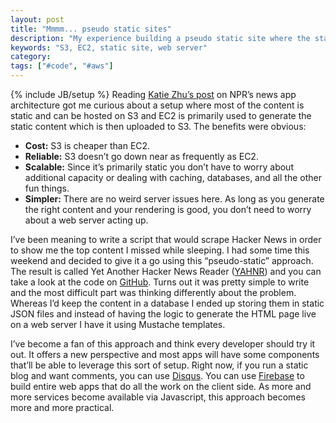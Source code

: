 ```yaml
---
layout: post
title: "Mmmm... pseudo static sites"
description: "My experience building a pseudo static site where the static site is hosted on S3 and is generated dynamically."
keywords: "S3, EC2, static site, web server"
category:
tags: ["#code", "#aws"]
---
```

{% include JB/setup %}
Reading <a href="http://blog.apps.npr.org/2013/02/14/app-template-redux.html" target="_blank">Katie Zhu’s post</a> on NPR’s news app architecture got me curious about a setup where most of the content is static and can be hosted on S3 and EC2 is primarily used to generate the static content which is then uploaded to S3. The benefits were obvious:

<ul>
<li><strong>Cost:</strong> S3 is cheaper than EC2.</li>
<li><strong>Reliable:</strong> S3 doesn’t go down near as frequently as EC2.</li>
<li><strong>Scalable:</strong> Since it’s primarily static you don’t have to worry about additional capacity or dealing with caching, databases, and all the other fun things.</li>
<li><strong>Simpler:</strong> There are no weird server issues here. As long as you generate the right content and your rendering is good, you don’t need to worry about a web server acting up.</li>
</ul>

I’ve been meaning to write a script that would scrape Hacker News in order to show me the top content I missed while sleeping. I had some time this weekend and decided to give it a go using this “pseudo-static” approach. The result is called Yet Another Hacker News Reader (<a href="http://yahnr.com/" target="_blank">YAHNR</a>) and you can take a look at the code on <a href="https://github.com/dangoldin/yahnr" target="_blank">GitHub</a>. Turns out it was pretty simple to write and the most difficult part was thinking differently about the problem. Whereas I’d keep the content in a database I ended up storing them in static JSON files and instead of having the logic to generate the HTML page live on a web server I have it using Mustache templates.

I’ve become a fan of this approach and think every developer should try it out. It offers a new perspective and most apps will have some components that’ll be able to leverage this sort of setup. Right now, if you run a static blog and want comments, you can use <a href="http://disqus.com/" target="_blank">Disqus</a>. You can use <a href="https://www.firebase.com/" target="_blank">Firebase</a> to build entire web apps that do all the work on the client side. As more and more services become available via Javascript, this approach becomes more and more practical.